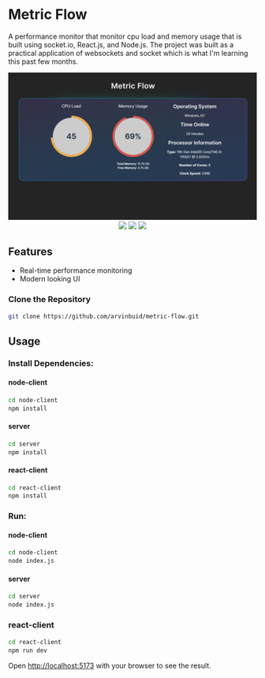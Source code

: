 # Metric Flow

A performance monitor that monitor cpu load and memory usage that is built using socket.io, React.js, and Node.js. The project was built as a practical application of websockets and socket which is what I'm learning this past few months.

<div align="center">
    <img src="/react-client/public/project-showcase.png" alt="Project Showcase">
  </a>
  <br />
  <div>
    <div>
        <img src="https://img.shields.io/badge/React.js-61DAFB?style=for-the-badge&logo=react&logoColor=blue" />
        <img src="https://img.shields.io/badge/Socket.IO-010101?style=for-the-badge&logo=socket.io&logoColor=white" />
        <img src="https://img.shields.io/badge/Node.js-339933?style=for-the-badge&logo=node.js&logoColor=white" />
    </div>
  </div>
</div>

## Features

- Real-time performance monitoring
- Modern looking UI

### Clone the Repository

```bash
git clone https://github.com/arvinbuid/metric-flow.git
```

## Usage

### Install Dependencies:

#### node-client

```bash
cd node-client
npm install
```

#### server

```bash
cd server
npm install
```

#### react-client

```bash
cd react-client
npm install
```

### Run:

#### node-client

```bash
cd node-client
node index.js
```

#### server

```bash
cd server
node index.js
```

### react-client

```bash
cd react-client
npm run dev
```

Open [http://localhost:5173](http://localhost:5173) with your browser to see the result.

